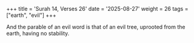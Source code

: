 +++
title = 'Surah 14, Verses 26'
date = '2025-08-27'
weight = 26
tags = ["earth", "evil"]
+++

And the parable of an evil word is that of an evil tree, uprooted from the earth, having no stability.